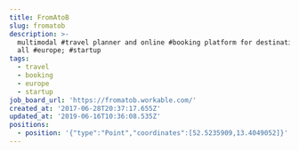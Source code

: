 ```yaml
---
title: FromAtoB
slug: fromatob
description: >-
  multimodal #travel planner and online #booking platform for destinations in
  all #europe; #startup
tags:
  - travel
  - booking
  - europe
  - startup
job_board_url: 'https://fromatob.workable.com/'
created_at: '2017-06-28T20:37:17.655Z'
updated_at: '2019-06-16T10:36:08.535Z'
positions:
  - position: '{"type":"Point","coordinates":[52.5235909,13.4049052]}'
---
```


